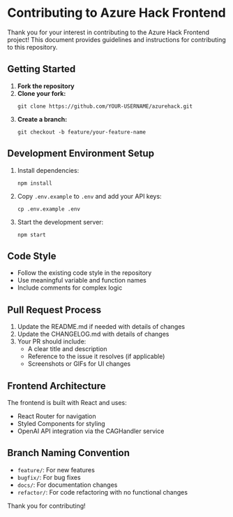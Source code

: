 # Contributing to Azure Hack Frontend

Thank you for your interest in contributing to the Azure Hack Frontend project! This document provides guidelines and instructions for contributing to this repository.

## Getting Started

1. **Fork the repository**
2. **Clone your fork:**
   ```
   git clone https://github.com/YOUR-USERNAME/azurehack.git
   ```
3. **Create a branch:**
   ```
   git checkout -b feature/your-feature-name
   ```

## Development Environment Setup

1. Install dependencies:
   ```
   npm install
   ```

2. Copy `.env.example` to `.env` and add your API keys:
   ```
   cp .env.example .env
   ```

3. Start the development server:
   ```
   npm start
   ```

## Code Style

- Follow the existing code style in the repository
- Use meaningful variable and function names
- Include comments for complex logic

## Pull Request Process

1. Update the README.md if needed with details of changes
2. Update the CHANGELOG.md with details of changes
3. Your PR should include:
   - A clear title and description
   - Reference to the issue it resolves (if applicable)
   - Screenshots or GIFs for UI changes

## Frontend Architecture

The frontend is built with React and uses:

- React Router for navigation
- Styled Components for styling
- OpenAI API integration via the CAGHandler service

## Branch Naming Convention

- `feature/`: For new features
- `bugfix/`: For bug fixes
- `docs/`: For documentation changes
- `refactor/`: For code refactoring with no functional changes

Thank you for contributing!
